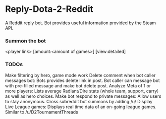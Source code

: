 Reply-Dota-2-Reddit
============

A Reddit reply bot. Bot provides useful information provided by the Steam API.

### Summon the bot
\<player link\> [amount:\<amount of games\>] [view:detailed]

### TODOs
Make filtering by hero, game mode work
Delete comment when bot caller messages bot: Bots provides delete link in post. Bot caller can message bot with pre-filled message and make bot delete post.
Analyze Meta of 1 or more players: Lists average Radiant/Dire stats (whole team, support, carry) as well as hero choices.
Make bot respond to private messages: Allow users to stay anonymous.
Cross subreddit bot summons by adding /u/<bot name>
Display Live League games: Displays real time data of an on-going league games. Similar to /u/D2TournamentThreads

[Contact me on Steam]:http://steamcommunity.com/profiles/76561198036893543
